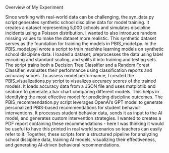 Overview of My Experiment

Since working with real-world data can be challenging, the syn_data.py script generates synthetic school discipline data for model training. It creates a dataset representing 5,000 schools and simulates discipline incidents using a Poisson distribution. I wanted to also introduce random missing values to make the dataset more realistic. This synthetic dataset serves as the foundation for training the models in PBIS_model.py.
In the PBIS_model.pyI wrote a script to train machine learning models on synthetic school discipline data. I loaded a dataset, preprocesses the data using label encoding and standard scaling, and splits it into training and testing sets. The script trains both a Decision Tree Classifier and a Random Forest Classifier, 
evaluates their performance using classification reports and accuracy scores.
To assess model performance, I created the PBIS_visualizations.py script to visualizes accuracy scores of the trained models. It loads accuracy data from a JSON file and uses matplotlib and seaborn to generate a bar chart comparing different models. This helps in identifying the most effective model for predicting discipline outcomes.
The PBIS_recommendation.py script leverages OpenAI’s GPT model to generate personalized PBIS-based recommendations for student behavior interventions. It processes student behavior data, sends it as input to the AI model, and generates custom intervention strategies. I wanted to creates a PDF report containing these recommendations - here I was thinking it would be useful to have this printed in real world scenarios so teachers can easily refer to it. 
Together, these scripts form a structured pipeline for analyzing school discipline data, training AI models, visualizing their effectiveness, and generating AI-driven behavioral recommendations.